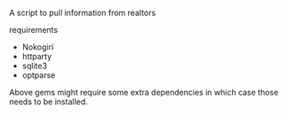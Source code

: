 A script to pull information from realtors

requirements

* Nokogiri
* httparty
* sqlite3
* optparse

Above gems might require some extra dependencies in which case those needs to be installed.

